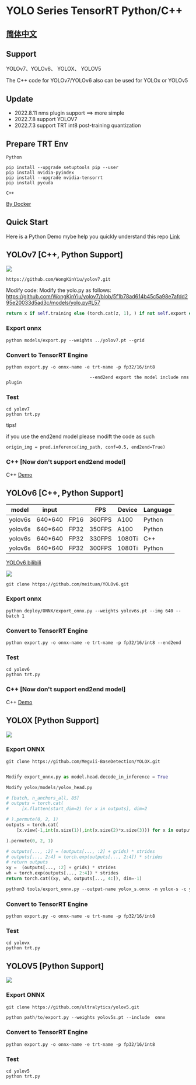# YOLO Series TensorRT Python/C++ 
## [简体中文](README_CN.md)

## Support
YOLOv7、YOLOv6、 YOLOX、 YOLOV5

The C++ code for YOLOv7/YOLOv6 also can be used for YOLOx or YOLOv5

## Update 
- 2022.8.11 nms plugin support ==> more simple 
- 2022.7.8 support YOLOV7 
- 2022.7.3 support TRT int8  post-training quantization 

##  Prepare TRT Env 
`Python`
```
pip install --upgrade setuptools pip --user
pip install nvidia-pyindex
pip install --upgrade nvidia-tensorrt
pip install pycuda
```
`C++`

[By Docker](https://github.com/NVIDIA/TensorRT/blob/main/docker/ubuntu-20.04.Dockerfile)

## Quick Start

Here is a Python Demo mybe help you quickly understand this repo [Link](https://aistudio.baidu.com/aistudio/projectdetail/4263301?contributionType=1&shared=1)

## YOLOv7 [C++, Python Support]

![](yolov7/3_yolov7.jpg)

```shell
https://github.com/WongKinYiu/yolov7.git
```

Modify code: Modify the yolo.py as follows:
https://github.com/WongKinYiu/yolov7/blob/5f1b78ad614b45c5a98e7afdd295e20033d5ad3c/models/yolo.py#L57 

```python
return x if self.training else (torch.cat(z, 1), ) if not self.export else (torch.cat(z, 1), x)
```

### Export onnx
```shell
python models/export.py --weights ../yolov7.pt --grid
```

### Convert to TensorRT Engine 

```
python export.py -o onnx-name -e trt-name -p fp32/16/int8

                                --end2end export the model include nms plugin

```
### Test

```
cd yolov7
python trt.py
```
tips!

if you use the end2end model please modift the code as such

`origin_img = pred.inference(img_path, conf=0.5, end2end=True)`

### C++ [Now don't support end2end model]

C++ [Demo](yolov7/cpp/README.md)


## YOLOv6 [C++, Python Support]

| model |  input |  | FPS | Device | Language | 
| -------- | -------- | -------- | ------- | ------- | ------|
| yolov6s     | 640*640     | FP16     | 360FPS  | A100 | Python |
| yolov6s     | 640*640     | FP32     | 350FPS | A100| Python |
| yolov6s     | 640*640     | FP32     | 330FPS | 1080Ti | C++ |
| yolov6s     | 640*640     | FP32     | 300FPS | 1080Ti | Python |

[YOLOv6 bilibili](https://www.bilibili.com/video/BV1x3411w7T6?share_source=copy_web)

![](yolov6/3_yolov6.jpg)
```shell
git clone https://github.com/meituan/YOLOv6.git
```
### Export onnx
```shell
python deploy/ONNX/export_onnx.py --weights yolov6s.pt --img 640 --batch 1
```

### Convert to TensorRT Engine 

```
python export.py -o onnx-name -e trt-name -p fp32/16/int8 --end2end 
```
### Test

```
cd yolov6
python trt.py
```

### C++ [Now don't support end2end model]

C++ [Demo](yolov6/cpp/README.md)

## YOLOX [Python Support]
![](yolox/3_yolox.jpg)
### Export ONNX

```
git clone https://github.com/Megvii-BaseDetection/YOLOX.git
```
```python

Modify export_onnx.py as model.head.decode_in_inference = True

Modify yolox/models/yolox_head.py

# [batch, n_anchors_all, 85]
# outputs = torch.cat(
#     [x.flatten(start_dim=2) for x in outputs], dim=2

# ).permute(0, 2, 1)
outputs = torch.cat(
    [x.view(-1,int(x.size(1)),int(x.size(2)*x.size(3))) for x in outputs], dim=2

).permute(0, 2, 1)

# outputs[..., :2] = (outputs[..., :2] + grids) * strides
# outputs[..., 2:4] = torch.exp(outputs[..., 2:4]) * strides
# return outputs
xy =  (outputs[..., :2] + grids) * strides
wh = torch.exp(outputs[..., 2:4]) * strides
return torch.cat((xy, wh, outputs[..., 4:]), dim=-1)

```
```python
python3 tools/export_onnx.py --output-name yolox_s.onnx -n yolox-s -c yolox_s.pth
```
### Convert to TensorRT Engine 
```
python export.py -o onnx-name -e trt-name -p fp32/16/int8
```
### Test

```
cd yolovx
python trt.py
```

## YOLOV5 [Python Support]
![](yolov5/3_yolov5.jpg)

### Export ONNX

```
git clone https://github.com/ultralytics/yolov5.git
```

```python
python path/to/export.py --weights yolov5s.pt --include  onnx 
```

### Convert to TensorRT Engine 

```
python export.py -o onnx-name -e trt-name -p fp32/16/int8
```
### Test

```
cd yolov5
python trt.py
```